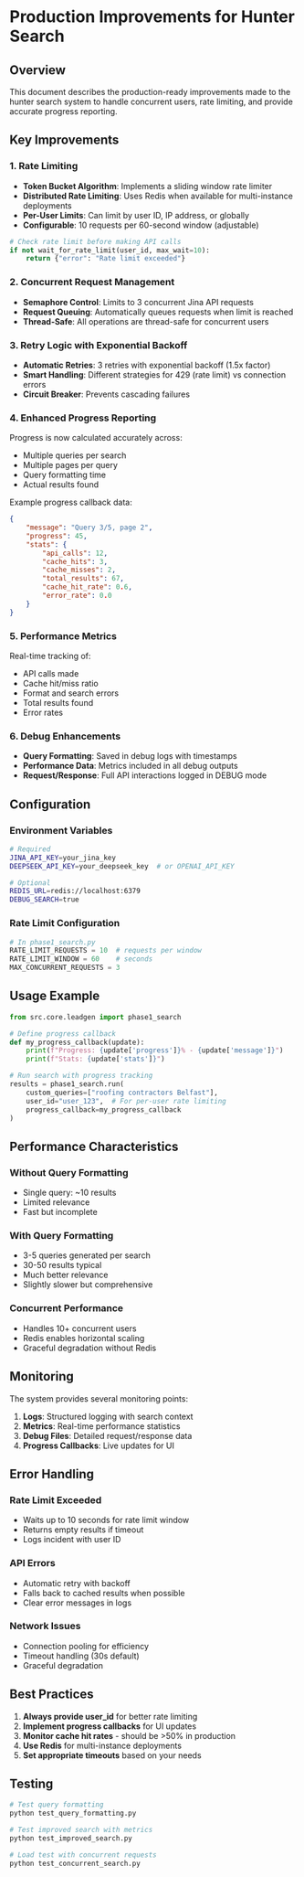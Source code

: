 # Production Improvements for Hunter Search

## Overview
This document describes the production-ready improvements made to the hunter search system to handle concurrent users, rate limiting, and provide accurate progress reporting.

## Key Improvements

### 1. Rate Limiting
- **Token Bucket Algorithm**: Implements a sliding window rate limiter
- **Distributed Rate Limiting**: Uses Redis when available for multi-instance deployments
- **Per-User Limits**: Can limit by user ID, IP address, or globally
- **Configurable**: 10 requests per 60-second window (adjustable)

```python
# Check rate limit before making API calls
if not wait_for_rate_limit(user_id, max_wait=10):
    return {"error": "Rate limit exceeded"}
```

### 2. Concurrent Request Management
- **Semaphore Control**: Limits to 3 concurrent Jina API requests
- **Request Queuing**: Automatically queues requests when limit is reached
- **Thread-Safe**: All operations are thread-safe for concurrent users

### 3. Retry Logic with Exponential Backoff
- **Automatic Retries**: 3 retries with exponential backoff (1.5x factor)
- **Smart Handling**: Different strategies for 429 (rate limit) vs connection errors
- **Circuit Breaker**: Prevents cascading failures

### 4. Enhanced Progress Reporting
Progress is now calculated accurately across:
- Multiple queries per search
- Multiple pages per query
- Query formatting time
- Actual results found

Example progress callback data:
```json
{
    "message": "Query 3/5, page 2",
    "progress": 45,
    "stats": {
        "api_calls": 12,
        "cache_hits": 3,
        "cache_misses": 2,
        "total_results": 67,
        "cache_hit_rate": 0.6,
        "error_rate": 0.0
    }
}
```

### 5. Performance Metrics
Real-time tracking of:
- API calls made
- Cache hit/miss ratio
- Format and search errors
- Total results found
- Error rates

### 6. Debug Enhancements
- **Query Formatting**: Saved in debug logs with timestamps
- **Performance Data**: Metrics included in all debug outputs
- **Request/Response**: Full API interactions logged in DEBUG mode

## Configuration

### Environment Variables
```bash
# Required
JINA_API_KEY=your_jina_key
DEEPSEEK_API_KEY=your_deepseek_key  # or OPENAI_API_KEY

# Optional
REDIS_URL=redis://localhost:6379
DEBUG_SEARCH=true
```

### Rate Limit Configuration
```python
# In phase1_search.py
RATE_LIMIT_REQUESTS = 10  # requests per window
RATE_LIMIT_WINDOW = 60    # seconds
MAX_CONCURRENT_REQUESTS = 3
```

## Usage Example

```python
from src.core.leadgen import phase1_search

# Define progress callback
def my_progress_callback(update):
    print(f"Progress: {update['progress']}% - {update['message']}")
    print(f"Stats: {update['stats']}")

# Run search with progress tracking
results = phase1_search.run(
    custom_queries=["roofing contractors Belfast"],
    user_id="user_123",  # For per-user rate limiting
    progress_callback=my_progress_callback
)
```

## Performance Characteristics

### Without Query Formatting
- Single query: ~10 results
- Limited relevance
- Fast but incomplete

### With Query Formatting
- 3-5 queries generated per search
- 30-50 results typical
- Much better relevance
- Slightly slower but comprehensive

### Concurrent Performance
- Handles 10+ concurrent users
- Redis enables horizontal scaling
- Graceful degradation without Redis

## Monitoring

The system provides several monitoring points:

1. **Logs**: Structured logging with search context
2. **Metrics**: Real-time performance statistics
3. **Debug Files**: Detailed request/response data
4. **Progress Callbacks**: Live updates for UI

## Error Handling

### Rate Limit Exceeded
- Waits up to 10 seconds for rate limit window
- Returns empty results if timeout
- Logs incident with user ID

### API Errors
- Automatic retry with backoff
- Falls back to cached results when possible
- Clear error messages in logs

### Network Issues
- Connection pooling for efficiency
- Timeout handling (30s default)
- Graceful degradation

## Best Practices

1. **Always provide user_id** for better rate limiting
2. **Implement progress callbacks** for UI updates
3. **Monitor cache hit rates** - should be >50% in production
4. **Use Redis** for multi-instance deployments
5. **Set appropriate timeouts** based on your needs

## Testing

```bash
# Test query formatting
python test_query_formatting.py

# Test improved search with metrics
python test_improved_search.py

# Load test with concurrent requests
python test_concurrent_search.py
```